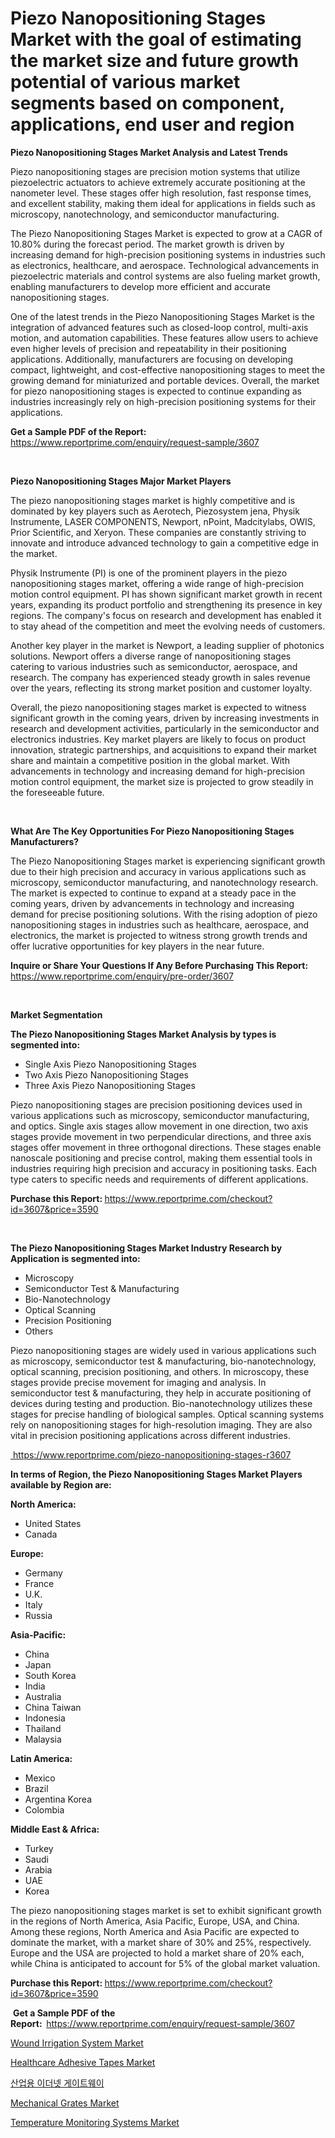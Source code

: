 <p><h1>Piezo Nanopositioning Stages Market with the goal of estimating the market size and future growth potential of various market segments based on component, applications, end user and region</h1></p><p><strong>Piezo Nanopositioning Stages Market Analysis and Latest Trends</strong></p>
<p><p>Piezo nanopositioning stages are precision motion systems that utilize piezoelectric actuators to achieve extremely accurate positioning at the nanometer level. These stages offer high resolution, fast response times, and excellent stability, making them ideal for applications in fields such as microscopy, nanotechnology, and semiconductor manufacturing.</p><p>The Piezo Nanopositioning Stages Market is expected to grow at a CAGR of 10.80% during the forecast period. The market growth is driven by increasing demand for high-precision positioning systems in industries such as electronics, healthcare, and aerospace. Technological advancements in piezoelectric materials and control systems are also fueling market growth, enabling manufacturers to develop more efficient and accurate nanopositioning stages.</p><p>One of the latest trends in the Piezo Nanopositioning Stages Market is the integration of advanced features such as closed-loop control, multi-axis motion, and automation capabilities. These features allow users to achieve even higher levels of precision and repeatability in their positioning applications. Additionally, manufacturers are focusing on developing compact, lightweight, and cost-effective nanopositioning stages to meet the growing demand for miniaturized and portable devices. Overall, the market for piezo nanopositioning stages is expected to continue expanding as industries increasingly rely on high-precision positioning systems for their applications.</p></p>
<p><strong>Get a Sample PDF of the Report:&nbsp;</strong> <a href="https://www.reportprime.com/enquiry/request-sample/3607">https://www.reportprime.com/enquiry/request-sample/3607</a></p>
<p>&nbsp;</p>
<p><strong>Piezo Nanopositioning Stages Major Market Players</strong></p>
<p><p>The piezo nanopositioning stages market is highly competitive and is dominated by key players such as Aerotech, Piezosystem jena, Physik Instrumente, LASER COMPONENTS, Newport, nPoint, Madcitylabs, OWIS, Prior Scientific, and Xeryon. These companies are constantly striving to innovate and introduce advanced technology to gain a competitive edge in the market.</p><p>Physik Instrumente (PI) is one of the prominent players in the piezo nanopositioning stages market, offering a wide range of high-precision motion control equipment. PI has shown significant market growth in recent years, expanding its product portfolio and strengthening its presence in key regions. The company's focus on research and development has enabled it to stay ahead of the competition and meet the evolving needs of customers.</p><p>Another key player in the market is Newport, a leading supplier of photonics solutions. Newport offers a diverse range of nanopositioning stages catering to various industries such as semiconductor, aerospace, and research. The company has experienced steady growth in sales revenue over the years, reflecting its strong market position and customer loyalty.</p><p>Overall, the piezo nanopositioning stages market is expected to witness significant growth in the coming years, driven by increasing investments in research and development activities, particularly in the semiconductor and electronics industries. Key market players are likely to focus on product innovation, strategic partnerships, and acquisitions to expand their market share and maintain a competitive position in the global market. With advancements in technology and increasing demand for high-precision motion control equipment, the market size is projected to grow steadily in the foreseeable future.</p></p>
<p>&nbsp;</p>
<p><strong>What Are The Key Opportunities For Piezo Nanopositioning Stages Manufacturers?</strong></p>
<p><p>The Piezo Nanopositioning Stages market is experiencing significant growth due to their high precision and accuracy in various applications such as microscopy, semiconductor manufacturing, and nanotechnology research. The market is expected to continue to expand at a steady pace in the coming years, driven by advancements in technology and increasing demand for precise positioning solutions. With the rising adoption of piezo nanopositioning stages in industries such as healthcare, aerospace, and electronics, the market is projected to witness strong growth trends and offer lucrative opportunities for key players in the near future.</p></p>
<p><strong>Inquire or Share Your Questions If Any Before Purchasing This Report:</strong> <a href="https://www.reportprime.com/enquiry/pre-order/3607">https://www.reportprime.com/enquiry/pre-order/3607</a></p>
<p>&nbsp;</p>
<p><strong>Market Segmentation</strong></p>
<p><strong>The Piezo Nanopositioning Stages Market Analysis by types is segmented into:</strong></p>
<p><ul><li>Single Axis Piezo Nanopositioning Stages</li><li>Two Axis Piezo Nanopositioning Stages</li><li>Three Axis Piezo Nanopositioning Stages</li></ul></p>
<p><p>Piezo nanopositioning stages are precision positioning devices used in various applications such as microscopy, semiconductor manufacturing, and optics. Single axis stages allow movement in one direction, two axis stages provide movement in two perpendicular directions, and three axis stages offer movement in three orthogonal directions. These stages enable nanoscale positioning and precise control, making them essential tools in industries requiring high precision and accuracy in positioning tasks. Each type caters to specific needs and requirements of different applications.</p></p>
<p><strong>Purchase this Report:&nbsp;</strong><a href="https://www.reportprime.com/checkout?id=3607&price=3590">https://www.reportprime.com/checkout?id=3607&price=3590</a></p>
<p>&nbsp;</p>
<p><strong>The Piezo Nanopositioning Stages Market Industry Research by Application is segmented into:</strong></p>
<p><ul><li>Microscopy</li><li>Semiconductor Test & Manufacturing</li><li>Bio-Nanotechnology</li><li>Optical Scanning</li><li>Precision Positioning</li><li>Others</li></ul></p>
<p><p>Piezo nanopositioning stages are widely used in various applications such as microscopy, semiconductor test & manufacturing, bio-nanotechnology, optical scanning, precision positioning, and others. In microscopy, these stages provide precise movement for imaging and analysis. In semiconductor test & manufacturing, they help in accurate positioning of devices during testing and production. Bio-nanotechnology utilizes these stages for precise handling of biological samples. Optical scanning systems rely on nanopositioning stages for high-resolution imaging. They are also vital in precision positioning applications across different industries.</p></p>
<p><a href="https://www.reportprime.com/piezo-nanopositioning-stages-r3607">&nbsp;https://www.reportprime.com/piezo-nanopositioning-stages-r3607</a></p>
<p><strong>In terms of Region, the Piezo Nanopositioning Stages Market Players available by Region are:</strong></p>
<p>
    <p> <strong> North America: </strong>
        <ul>
            <li>United States</li>
            <li>Canada</li>
        </ul>
        </p> 
    <p> <strong> Europe: </strong>
        <ul>
            <li>Germany</li>
            <li>France</li>
            <li>U.K.</li>
            <li>Italy</li>
            <li>Russia</li>
        </ul>
        </p> 
    <p> <strong> Asia-Pacific: </strong>
        <ul>
            <li>China</li>
            <li>Japan</li>
            <li>South Korea</li>
            <li>India</li>
            <li>Australia</li>
            <li>China Taiwan</li>
            <li>Indonesia</li>
            <li>Thailand</li>
            <li>Malaysia</li>
        </ul>
        </p> 
    <p> <strong> Latin America: </strong>
        <ul>
            <li>Mexico</li>
            <li>Brazil</li>
            <li>Argentina Korea</li>
            <li>Colombia</li>
        </ul>
        </p> 
    <p> <strong> Middle East & Africa: </strong>
        <ul>
            <li>Turkey</li>
            <li>Saudi</li>
            <li>Arabia</li>
            <li>UAE</li>
            <li>Korea</li>
        </ul>
    </p>
    </p>
<p><p>The piezo nanopositioning stages market is set to exhibit significant growth in the regions of North America, Asia Pacific, Europe, USA, and China. Among these regions, North America and Asia Pacific are expected to dominate the market, with a market share of 30% and 25%, respectively. Europe and the USA are projected to hold a market share of 20% each, while China is anticipated to account for 5% of the global market valuation.</p></p>
<p><strong>Purchase this Report: </strong><a href="https://www.reportprime.com/checkout?id=3607&price=3590">https://www.reportprime.com/checkout?id=3607&price=3590</a></p>
<p>&nbsp;<strong>Get a Sample PDF of the Report:&nbsp;&nbsp;</strong><a href="https://www.reportprime.com/enquiry/request-sample/3607">https://www.reportprime.com/enquiry/request-sample/3607</a></p>
<p><strong></strong></p>
<p><p><a href="https://www.linkedin.com/pulse/wound-irrigation-system-market-outlook-forecast-from-2024-vufqc">Wound Irrigation System Market</a></p><p><a href="https://issuu.com/reportprime-2/docs/healthcare-adhesive-tapes-market-size-2030.pptx">Healthcare Adhesive Tapes Market</a></p><p><a href="https://github.com/mpodehpw07370073/Market-Research-Report-List-3/blob/main/222425540788.md">산업용 이더넷 게이트웨이</a></p><p><a href="https://www.linkedin.com/pulse/global-mechanical-grates-industry-types-applications-market-players-xz7mc">Mechanical Grates Market</a></p><p><a href="https://issuu.com/reportprime-2/docs/temperature-monitoring-systems-market-size-2030.pp">Temperature Monitoring Systems Market</a></p></p>